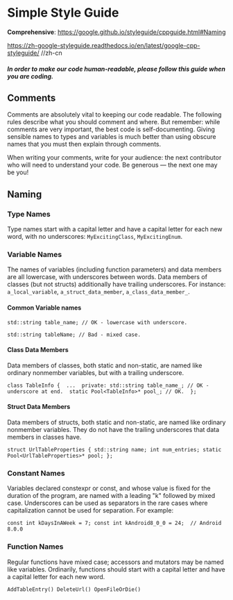 # Simple Style Guide

**Comprehensive**: https://google.github.io/styleguide/cppguide.html#Naming

https://zh-google-styleguide.readthedocs.io/en/latest/google-cpp-styleguide/ //zh-cn

#### _In order to make our code human-readable, please follow this guide when you are coding._

## Comments

Comments are absolutely vital to keeping our code readable.
The following rules describe what you should comment and where.
But remember: while comments are very important, the best code is self-documenting.
Giving sensible names to types and variables is much better than using obscure names that
you must then explain through comments.

When writing your comments, write for your audience: the next contributor who will need to
understand your code. Be generous — the next one may be you!

## Naming

### Type Names

Type names start with a capital letter and have a capital letter for each new word, with no underscores:
`MyExcitingClass`, `MyExcitingEnum`.

### Variable Names

The names of variables (including function parameters) and data members are all lowercase, 
with underscores between words. 
Data members of classes (but not structs) additionally have trailing underscores. 
For instance: 
`a_local_variable`,
`a_struct_data_member`, `a_class_data_member_`.

#### Common Variable names

`std::string table_name; // OK - lowercase with underscore.`

`std::string tableName; // Bad - mixed case.`

#### Class Data Members

Data members of classes, both static and non-static, are named like ordinary nonmember variables, 
but with a trailing underscore.

`class TableInfo { 
    ... 
    private:
        std::string table_name_; // OK - underscore at end. 
        static Pool<TableInfo>* pool_; // OK. 
};`

#### Struct Data Members

Data members of structs, both static and non-static, are named like ordinary nonmember variables. 
They do not have the trailing underscores that data members in classes have.

`struct UrlTableProperties {
    std::string name;
    int num_entries;
    static Pool<UrlTableProperties>* pool;
};`

### Constant Names

Variables declared constexpr or const, and whose value is fixed for the duration of the program, 
are named with a leading "k" followed by mixed case. 
Underscores can be used as separators in the rare cases where capitalization cannot be used for 
separation. 
For example:

`const int kDaysInAWeek = 7;
const int kAndroid8_0_0 = 24;  // Android 8.0.0`

### Function Names

Regular functions have mixed case; accessors and mutators may be named like variables.
Ordinarily, functions should start with a capital letter and have a capital letter for each new word.

`AddTableEntry()
DeleteUrl()
OpenFileOrDie()`

